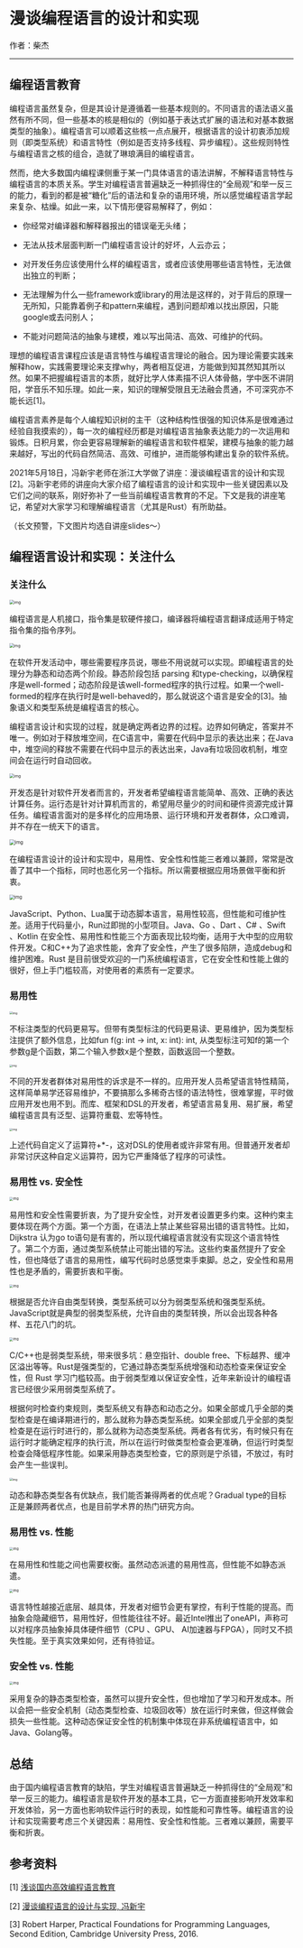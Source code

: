 # 漫谈编程语言的设计和实现

作者：柴杰 

---

## 编程语言教育

编程语言虽然复杂，但是其设计是遵循着一些基本规则的。不同语言的语法语义虽然有所不同，但一些基本的核是相似的（例如基于表达式扩展的语法和对基本数据类型的抽象）。编程语言可以顺着这些核一点点展开，根据语言的设计初衷添加规则（即类型系统）和语言特性（例如是否支持多线程、异步编程）。这些规则特性与编程语言之核的组合，造就了琳琅满目的编程语言。

然而，绝大多数国内编程课侧重于某一门具体语言的语法讲解，不解释语言特性与编程语言的本质关系。学生对编程语言普遍缺乏一种抓得住的“全局观”和举一反三的能力，看到的都是被“糖化”后的语法和复杂的语用环境，所以感觉编程语言学起来复杂、枯燥。如此一来，以下情形便容易解释了，例如：

- 你经常对编译器和解释器报出的错误毫无头绪；

- 无法从技术层面判断一门编程语言设计的好坏，人云亦云；

- 对开发任务应该使用什么样的编程语言，或者应该使用哪些语言特性，无法做出独立的判断；

- 无法理解为什么一些framework或library的用法是这样的，对于背后的原理一无所知，只能靠着例子和pattern来编程，遇到问题却难以找出原因，只能google或去问别人；

- 不能对问题简洁的抽象与建模，难以写出简洁、高效、可维护的代码。

理想的编程语言课程应该是语言特性与编程语言理论的融合。因为理论需要实践来解释how，实践需要理论来支撑why，两者相互促进，方能做到知其然知其所以然。如果不把握编程语言的本质，就好比学人体素描不识人体骨骼，学中医不讲阴阳，学音乐不知乐理。如此一来，知识的理解受限且无法融会贯通，不可深究亦不能长远[1]。

编程语言素养是每个人编程知识树的主干（这种结构性很强的知识体系是很难通过经验自我摸索的），每一次的编程经历都是对编程语言抽象表达能力的一次运用和锻炼。日积月累，你会更容易理解新的编程语言和软件框架，建模与抽象的能力越来越好，写出的代码自然简洁、高效、可维护，进而能够构建出复杂的软件系统。

2021年5月18日，冯新宇老师在浙江大学做了讲座：漫谈编程语言的设计和实现[2]。冯新宇老师的讲座向大家介绍了编程语言的设计和实现中一些关键因素以及它们之间的联系，刚好弥补了一些当前编程语言教育的不足。下文是我的讲座笔记，希望对大家学习和理解编程语言（尤其是Rust）有所助益。

（长文预警，下文图片均选自讲座slides～）

## 编程语言设计和实现：关注什么 

### 关注什么

<img src="./image/pl/1-pl.png" alt="img" style="zoom:50%;" />

编程语言是人机接口，指令集是软硬件接口，编译器将编程语言翻译成适用于特定指令集的指令序列。

<img src="./image/pl/2-pl.png" alt="img" style="zoom:48%;" />

在软件开发活动中，哪些需要程序员说，哪些不用说就可以实现。即编程语言的处理分为静态和动态两个阶段。静态阶段包括 parsing 和type-checking，以确保程序是well-formed；动态阶段是该well-formed程序的执行过程。如果一个well-formed的程序在执行时是well-behaved的，那么就说这个语言是安全的[3]。抽象语义和类型系统是编程语言的核心。



编程语言设计和实现的过程，就是确定两者边界的过程。边界如何确定，答案并不唯一。例如对于释放堆空间，在C语言中，需要在代码中显示的表达出来；在Java中，堆空间的释放不需要在代码中显示的表达出来，Java有垃圾回收机制，堆空间会在运行时自动回收。

<img src="./image/pl/3-pl.png" alt="img" style="zoom:50%;" />

开发态是针对软件开发者而言的，开发者希望编程语言能简单、高效、正确的表达计算任务。运行态是针对计算机而言的，希望用尽量少的时间和硬件资源完成计算任务。编程语言面对的是多样化的应用场景、运行环境和开发者群体，众口难调，并不存在一统天下的语言。

<img src="./image/pl/4-pl.png" alt="img" style="zoom:60%;" />

在编程语言设计的设计和实现中，易用性、安全性和性能三者难以兼顾，常常是改善了其中一个指标，同时也恶化另一个指标。所以需要根据应用场景做平衡和折衷。

<img src="./image/pl/5-pl.png" alt="img" style="zoom:55%;" />



JavaScript、Python、Lua属于动态脚本语言，易用性较高，但性能和可维护性差。适用于代码量小，Run过即抛的小型项目。Java、Go 、Dart 、C# 、Swift 、Kotlin 在安全性、易用性和性能三个方面表现比较均衡，适用于大中型的应用软件开发。C和C++为了追求性能，舍弃了安全性，产生了很多陷阱，造成debug和维护困难。Rust 是目前很受欢迎的一门系统编程语言，它在安全性和性能上做的很好，但上手门槛较高，对使用者的素质有一定要求。



### 易用性

<img src="./image/pl/6-pl.png" alt="img" style="zoom:35%;" />

不标注类型的代码更易写。但带有类型标注的代码更易读、更易维护，因为类型标注提供了额外信息，比如fun f(g: int -> int, x: int): int, 从类型标注可知f的第一个参数g是个函数，第二个输入参数x是个整数，函数返回一个整数。

<img src="./image/pl/7-pl.png" alt="img" style="zoom:32%;" />

不同的开发者群体对易用性的诉求是不一样的。应用开发人员希望语言特性精简，这样简单易学还容易维护，不要搞那么多稀奇古怪的语法特性，很难掌握，平时做应用开发也用不到。而库、框架和DSL的开发者，希望语言易复用、易扩展，希望编程语言具有泛型、运算符重载、宏等特性。

<img src="./image/pl/8-pl.png" alt="img" style="zoom:33%;" />

上述代码自定义了运算符+*-，这对DSL的使用者或许非常有用。但普通开发者却非常讨厌这种自定义运算符，因为它严重降低了程序的可读性。



### 易用性 vs. 安全性

<img src="./image/pl/9-pl.png" alt="img" style="zoom:40%;" />


易用性和安全性需要折衷，为了提升安全性，对开发者设置更多约束。这种约束主要体现在两个方面。第一个方面，在语法上禁止某些容易出错的语言特性。比如，Dijkstra 认为go to语句是有害的，所以现代编程语言就没有实现这个语言特性了。第二个方面，通过类型系统禁止可能出错的写法。这些约束虽然提升了安全性，但也降低了语言的易用性，编写代码时总感觉束手束脚。总之，安全性和易用性也是矛盾的，需要折衷和平衡。

<img src="./image/pl/10-pl.png" alt="img" style="zoom:40%;" />

根据是否允许自由类型转换，类型系统可以分为弱类型系统和强类型系统。JavaScript就是典型的弱类型系统，允许自由的类型转换，所以会出现各种各样、五花八门的坑。

<img src="./image/pl/11-pl.png" alt="img" style="zoom:40%;" />

C/C++也是弱类型系统，带来很多坑：悬空指针、double free、下标越界、缓冲区溢出等等。Rust是强类型的，它通过静态类型系统增强和动态检查来保证安全性，但 Rust 学习门槛较高。由于弱类型难以保证安全性，近年来新设计的编程语言已经很少采用弱类型系统了。


根据何时检查约束规则，类型系统又有静态和动态之分。如果全部或几乎全部的类型检查是在编译期进行的，那么就称为静态类型系统。如果全部或几乎全部的类型检查是在运行时进行的，那么就称为动态类型系统。两者各有优劣，有时候只有在运行时才能确定程序的执行流，所以在运行时做类型检查会更准确，但运行时类型检查会降低程序性能。如果采用静态类型检查，它的原则是宁杀错，不放过，有时会产生一些误判。

<img src="./image/pl/12-pl.png" alt="img" style="zoom:35%;" />

动态和静态类型各有优缺点，我们能否兼得两者的优点呢？Gradual type的目标正是兼顾两者优点，也是目前学术界的热门研究方向。


### 易用性 vs. 性能

<img src="./image/pl/13-pl.png" alt="img" style="zoom:40%;" />

在易用性和性能之间也需要权衡。虽然动态派遣的易用性高，但性能不如静态派遣。

<img src="./image/pl/14-pl.png" alt="img" style="zoom:40%;" />

语言特性越接近底层、越具体，开发者对细节会更有掌控，有利于性能的提高。而抽象会隐藏细节，易用性好，但性能往往不好。最近Intel推出了oneAPI，声称可以对程序员抽象掉具体硬件细节（CPU 、GPU、 AI加速器与FPGA），同时又不损失性能。至于真实效果如何，还有待验证。



### 安全性 vs. 性能

<img src="./image/pl/15-pl.png" alt="img" style="zoom:40%;" />

采用复杂的静态类型检查，虽然可以提升安全性，但也增加了学习和开发成本。所以会把一些安全机制（动态类型检查、垃圾回收等）放在运行时来做，但这样做会损失一些性能。这种动态保证安全性的机制集中体现在非系统编程语言中，如Java、Golang等。



## 总结

由于国内编程语言教育的缺陷，学生对编程语言普遍缺乏一种抓得住的“全局观”和举一反三的能力。编程语言是软件开发的基本工具，它一方面直接影响开发效率和开发体验，另一方面也影响软件运行时的表现，如性能和可靠性等。编程语言的设计和实现需要考虑三个关键因素：易用性、安全性和性能。三者难以兼顾，需要平衡和折衷。



## 参考资料

[1] [浅谈国内高效编程语言教育](https://zhuanlan.zhihu.com/p/43914842)

[2] [漫谈编程语言的设计与实现, 冯新宇]( https://www.bilibili.com/video/BV15V41177vF?from=search&seid=4586480071230860986)

[3] Robert Harper, Practical Foundations for Programming Languages, Second Edition, Cambridge University Press, 2016.
